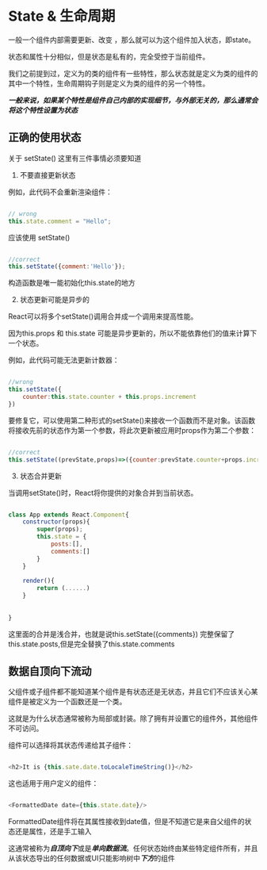 # State & 生命周期

一般一个组件内部需要更新、改变 ，那么就可以为这个组件加入状态，即state。

状态和属性十分相似，但是状态是私有的，完全受控于当前组件。

我们之前提到过，定义为的类的组件有一些特性，那么状态就是定义为类的组件的其中一个特性，生命周期钩子则是定义为类的组件的另一个特性。

***一般来说，如果某个特性是组件自己内部的实现细节，与外部无关的，那么通常会将这个特性设置为状态***


## 正确的使用状态

关于 setState() 这里有三件事情必须要知道

1. 不要直接更新状态

例如，此代码不会重新渲染组件：

```javascript

// wrong
this.state.comment = "Hello";

```

应该使用 setState()

```javascript

//correct
this.setState({comment:'Hello'});

```

构造函数是唯一能初始化this.state的地方

2. 状态更新可能是异步的

React可以将多个setState()调用合并成一个调用来提高性能。

因为this.props 和 this.state 可能是异步更新的，所以不能依靠他们的值来计算下一个状态。

例如，此代码可能无法更新计数器：

```javascript

//wrong
this.setState({
    counter:this.state.counter + this.props.increment
})

```

要修复它，可以使用第二种形式的setState()来接收一个函数而不是对象。该函数将接收先前的状态作为第一个参数，将此次更新被应用时props作为第二个参数：

```javascript

//correct
this.setState((prevState,props)=>({counter:prevState.counter+props.increment}))

```

3. 状态合并更新

当调用setState()时，React将你提供的对象合并到当前状态。

```javascript

class App extends React.Component{
    constructor(props){
        super(props);
        this.state = {
            posts:[],
            comments:[]
        }
    }
    
    render(){
        return (......)
    }
    
    
}

```

这里面的合并是浅合并，也就是说this.setState({comments}) 完整保留了this.state.posts,但是完全替换了this.state.comments

## 数据自顶向下流动

父组件或子组件都不能知道某个组件是有状态还是无状态，并且它们不应该关心某组件是被定义为一个函数还是一个类。

这就是为什么状态通常被称为局部或封装。除了拥有并设置它的组件外，其他组件不可访问。

组件可以选择将其状态传递给其子组件：

```javascript

<h2>It is {this.sate.date.toLocaleTimeString()}</h2>

```

这也适用于用户定义的组件：

```javascript

<FormattedDate date={this.state.date}/>

```
FormattedDate组件将在其属性接收到date值，但是不知道它是来自父组件的状态还是属性，还是手工输入

这通常被称为***自顶向下***或是***单向数据流***。任何状态始终由某些特定组件所有，并且从该状态导出的任何数据或UI只能影响树中***下方***的组件
